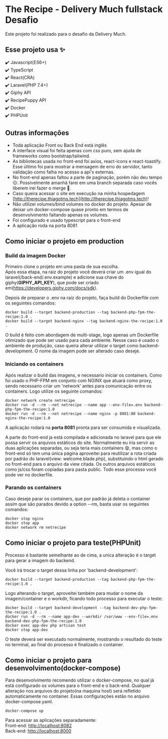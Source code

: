 # The Recipe - Delivery Much fullstack Desafio

Este projeto foi realizado para o desafio da Delivery Much.  

## Esse projeto usa :sparkles: 
:heavy_check_mark: Javascript(ES6+)    
:heavy_check_mark: TypeScript   
:heavy_check_mark: React(CRA)  
:heavy_check_mark: Laravel(PHP 7.4+)  
:heavy_check_mark: Giphy API  
:heavy_check_mark: RecipePuppy API  
:heavy_check_mark: Docker   
:heavy_check_mark: PHPUnit  

## Outras informações

- Toda aplicação Front ou Back End está inglês
- A interface visual foi feita apenas com css puro, sem ajuda de frameworks como bootstrap/tailwind.
- As bibliotecas usada no front-end foi axios, react-icons e react-toastify. Esse último foi para mostrar a mensagem de erro do servidor, tanto validação como falha no acesso a api's externas.
- No front-end apenas faltou a parte de paginação, porém não deu tempo :pensive:. Possivelmente amanhã farei em uma branch separada caso vocês liberem irei fazer o merge :hugs:.
- Caso queira acessar o site em execução na minha hospedagem [http://therecipe.thiagotms.tech](http://therecipe.thiagotms.tech)!
- Não utilizei volumes/bind volumes no docker do projeto. Apesar de deixar um docker-compose quase pronto em termos de desenvolvimento faltando apenas os volumes.
- Foi configurado e usado typescript para o front-end
- A aplicação roda na porta 8081

## Como iniciar o projeto em production

### Build da imagem Docker

Primeiro clone o projeto em uma pasta de sua escolha.  
Após essa etapa, na raiz do projeto você deverá criar um .env igual do laravel(/back-end/.env.example) e adicione sua chave do giphy(<b>GIPHY_API_KEY</b>), que pode ser criado em(https://developers.giphy.com/docs/sdk).

Depois de preparar o .env na raiz do projeto, faça build do Dockerfile com os seguintes comandos:  

```
docker build --target backend-production --tag backend-php-fpm-the-recipe:1.0 .
docker build --target backend-nginx --tag backend-nginx-the-recipe:1.0 .
```

O build é feito com abordagem de multi-stage, logo apenas um Dockerfile otimizado que pode ser usado para cada ambiente. Nesse caso é usado o ambiente de produção, caso queira alterar utilizar o target como backend-development. O nome da imagem pode ser alterado caso deseje.  

### Iniciando os containers

Após realizar o build das imagens, e necessario iniciar os containers. Como foi usado o PHP-FPM em conjunto com NGINX que atuará como proxy, sendo necessario criar um 'network' antes para comunicação entre os containers. Logo utilize os seguinte comandos:  

```
docker network create netrecipe
docker run -d --rm --net netrecipe --name app --env-file=.env backend-php-fpm-the-recipe:1.0
docker run -d --rm --net netrecipe --name nginx -p 8081:80 backend-nginx-the-recipe:1.0
```
  
A aplicação rodará na <b>porta 8081</b> pronta para ser consumida e visualizada. 

A parte do front-end ja está compilada e adicionada no laravel para que ele possa servir os arquivos estáticos do site. Normalmente eu iria servir as duas aplicações separadas, ou seja teria mais containers :anguished:, mas como o front-end só tem uma única página aproveitei para reutilizar a rota criada por padrão do laravel(view: welcome.blade.php), substituindo o html gerado no front-end para o arquivo da view citada. Os outros arquivos estáticos como js/css foram copiadas para pasta public. Todo esse processo você pode ver no dockerfile.  


### Parando os containers

Caso deseje parar os containers, que por padrão já deleta o container assim que são parados devido a option --rm, basta usar os seguintes comandos:  

```
docker stop nginx
docker stop app
docker network rm netrecipe
```

## Como iniciar o projeto para teste(PHPUnit)

Processo é bastante semelhante ao de cima, a unica alteração é o target para gerar a imagem do backend. 

Você irá trocar o target dessa linha por 'backend-development':  

```
docker build --target backend-production --tag backend-php-fpm-the-recipe:1.0 .  
```

Logo alterando o target, aproveitei também para mudar o nome da imagem/container e o workdir, ficando todo processo para executar o teste:  

```
docker build --target backend-development --tag backend-dev-php-fpm-the-recipe:1.0 .
docker run -d --rm --name app-dev --workdir /var/www --env-file=.env backend-dev-php-fpm-the-recipe:1.0
docker exec app-dev php artisan test
docker stop app-dev
```

O teste deverá ser executado normalmente, mostrando o resultado do teste no terminal, ao final do processo é finalizado o container.

## Como iniciar o projeto para desenvolvimento(docker-compose)

Para desenvolvimento recomendo utilizar o docker-compose, no qual já está configurado os volumes para o front-end e o back-end. Qualquer alteração nos arquivos do projeto(na maquina host) será refletido automaticamente no container. Essas configurações estão no arquivo docker-compose.yaml.  

```
docker-compose up
```
Para acessar as aplicações separadamente:  
Front-end: [http://localhost:8082](http://localhost:8082)  
Back-end: [http://localhost:8000](http://localhost:8000)

